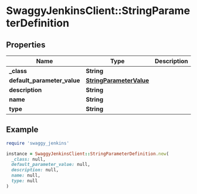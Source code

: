 # SwaggyJenkinsClient::StringParameterDefinition

## Properties

| Name | Type | Description | Notes |
| ---- | ---- | ----------- | ----- |
| **_class** | **String** |  | [optional] |
| **default_parameter_value** | [**StringParameterValue**](StringParameterValue.md) |  | [optional] |
| **description** | **String** |  | [optional] |
| **name** | **String** |  | [optional] |
| **type** | **String** |  | [optional] |

## Example

```ruby
require 'swaggy_jenkins'

instance = SwaggyJenkinsClient::StringParameterDefinition.new(
  _class: null,
  default_parameter_value: null,
  description: null,
  name: null,
  type: null
)
```

